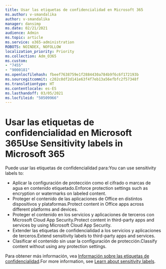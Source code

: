 ```yaml
---
title: Usar las etiquetas de confidencialidad en Microsoft 365
ms.author: v-smandalika
author: v-smandalika
manager: dansimp
ms.date: 02/21/2021
audience: Admin
ms.topic: article
ms.service: o365-administration
ROBOTS: NOINDEX, NOFOLLOW
localization_priority: Priority
ms.collection: Adm_O365
ms.custom:
- "7455"
- "9000181"
ms.openlocfilehash: fbeef7638759e1f2884430a784b9f6c6f172193b
ms.sourcegitcommit: c202c0df2d141e63f4f7eb13a56efbfc2f57348f
ms.translationtype: HT
ms.contentlocale: es-ES
ms.lasthandoff: 03/05/2021
ms.locfileid: "50509966"
---
```

# <a name="use-sensitivity-labels-in-microsoft-365"></a><span data-ttu-id="5335d-102">Usar las etiquetas de confidencialidad en Microsoft 365</span><span class="sxs-lookup"><span data-stu-id="5335d-102">Use Sensitivity labels in Microsoft 365</span></span>

<span data-ttu-id="5335d-103">Puede usar las etiquetas de confidencialidad para:</span><span class="sxs-lookup"><span data-stu-id="5335d-103">You can use sensitivity labels to:</span></span>
- <span data-ttu-id="5335d-104">Aplicar la configuración de protección como el cifrado o marcas de agua en contenido etiquetado.</span><span class="sxs-lookup"><span data-stu-id="5335d-104">Enforce protection settings such as encryption or watermarks on labeled content.</span></span>
- <span data-ttu-id="5335d-105">Proteger el contenido de las aplicaciones de Office en distintos dispositivos y plataformas.</span><span class="sxs-lookup"><span data-stu-id="5335d-105">Protect content in Office apps across different platforms and devices.</span></span>
- <span data-ttu-id="5335d-106">Proteger el contenido en los servicios y aplicaciones de terceros con Microsoft Cloud App Security.</span><span class="sxs-lookup"><span data-stu-id="5335d-106">Protect content in third-party apps and services by using Microsoft Cloud App Security.</span></span>
- <span data-ttu-id="5335d-107">Extender las etiquetas de confidencialidad a los servicios y aplicaciones de terceros.</span><span class="sxs-lookup"><span data-stu-id="5335d-107">Extend sensitivity labels to third-party apps and services.</span></span>
- <span data-ttu-id="5335d-108">Clasificar el contenido sin usar la configuración de protección.</span><span class="sxs-lookup"><span data-stu-id="5335d-108">Classify content without using any protection settings.</span></span>

<span data-ttu-id="5335d-109">Para obtener más información, vea [Información sobre las etiquetas de confidencialidad](https://docs.microsoft.com/microsoft-365/compliance/sensitivity-labels).</span><span class="sxs-lookup"><span data-stu-id="5335d-109">For more information, see [Learn about sensitivity labels](https://docs.microsoft.com/microsoft-365/compliance/sensitivity-labels).</span></span>